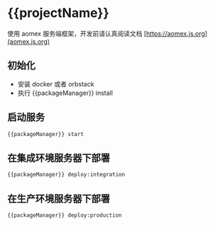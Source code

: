 # {{projectName}}

使用 aomex 服务端框架，开发前请认真阅读文档 [https://aomex.js.org](aomex.js.org)

## 初始化

- 安装 docker 或者 orbstack
- 执行 {{packageManager}} install

## 启动服务

```bash
{{packageManager}} start
```

## 在集成环境服务器下部署

```bash
{{packageManager}} deploy:integration
```

## 在生产环境服务器下部署

```bash
{{packageManager}} deploy:production
```

